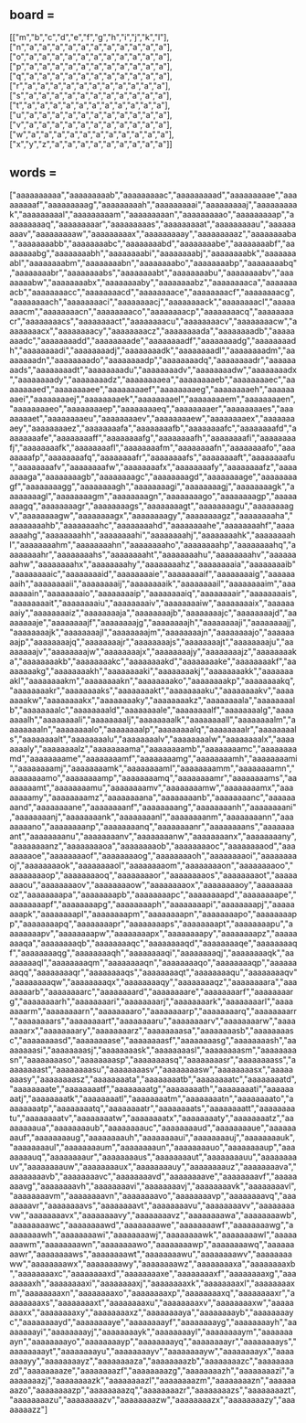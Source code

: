 ## board =
[["m","b","c","d","e","f","g","h","i","j","k","l"],["n","a","a","a","a","a","a","a","a","a","a","a"],["o","a","a","a","a","a","a","a","a","a","a","a"],["p","a","a","a","a","a","a","a","a","a","a","a"],["q","a","a","a","a","a","a","a","a","a","a","a"],["r","a","a","a","a","a","a","a","a","a","a","a"],["s","a","a","a","a","a","a","a","a","a","a","a"],["t","a","a","a","a","a","a","a","a","a","a","a"],["u","a","a","a","a","a","a","a","a","a","a","a"],["v","a","a","a","a","a","a","a","a","a","a","a"],["w","a","a","a","a","a","a","a","a","a","a","a"],["x","y","z","a","a","a","a","a","a","a","a","a"]]
## words =
["aaaaaaaaaa","aaaaaaaaab","aaaaaaaaac","aaaaaaaaad","aaaaaaaaae","aaaaaaaaaf","aaaaaaaaag","aaaaaaaaah","aaaaaaaaai","aaaaaaaaaj","aaaaaaaaak","aaaaaaaaal","aaaaaaaaam","aaaaaaaaan","aaaaaaaaao","aaaaaaaaap","aaaaaaaaaq","aaaaaaaaar","aaaaaaaaas","aaaaaaaaat","aaaaaaaaau","aaaaaaaaav","aaaaaaaaaw","aaaaaaaaax","aaaaaaaaay","aaaaaaaaaz","aaaaaaaaba","aaaaaaaabb","aaaaaaaabc","aaaaaaaabd","aaaaaaaabe","aaaaaaaabf","aaaaaaaabg","aaaaaaaabh","aaaaaaaabi","aaaaaaaabj","aaaaaaaabk","aaaaaaaabl","aaaaaaaabm","aaaaaaaabn","aaaaaaaabo","aaaaaaaabp","aaaaaaaabq","aaaaaaaabr","aaaaaaaabs","aaaaaaaabt","aaaaaaaabu","aaaaaaaabv","aaaaaaaabw","aaaaaaaabx","aaaaaaaaby","aaaaaaaabz","aaaaaaaaca","aaaaaaaacb","aaaaaaaacc","aaaaaaaacd","aaaaaaaace","aaaaaaaacf","aaaaaaaacg","aaaaaaaach","aaaaaaaaci","aaaaaaaacj","aaaaaaaack","aaaaaaaacl","aaaaaaaacm","aaaaaaaacn","aaaaaaaaco","aaaaaaaacp","aaaaaaaacq","aaaaaaaacr","aaaaaaaacs","aaaaaaaact","aaaaaaaacu","aaaaaaaacv","aaaaaaaacw","aaaaaaaacx","aaaaaaaacy","aaaaaaaacz","aaaaaaaada","aaaaaaaadb","aaaaaaaadc","aaaaaaaadd","aaaaaaaade","aaaaaaaadf","aaaaaaaadg","aaaaaaaadh","aaaaaaaadi","aaaaaaaadj","aaaaaaaadk","aaaaaaaadl","aaaaaaaadm","aaaaaaaadn","aaaaaaaado","aaaaaaaadp","aaaaaaaadq","aaaaaaaadr","aaaaaaaads","aaaaaaaadt","aaaaaaaadu","aaaaaaaadv","aaaaaaaadw","aaaaaaaadx","aaaaaaaady","aaaaaaaadz","aaaaaaaaea","aaaaaaaaeb","aaaaaaaaec","aaaaaaaaed","aaaaaaaaee","aaaaaaaaef","aaaaaaaaeg","aaaaaaaaeh","aaaaaaaaei","aaaaaaaaej","aaaaaaaaek","aaaaaaaael","aaaaaaaaem","aaaaaaaaen","aaaaaaaaeo","aaaaaaaaep","aaaaaaaaeq","aaaaaaaaer","aaaaaaaaes","aaaaaaaaet","aaaaaaaaeu","aaaaaaaaev","aaaaaaaaew","aaaaaaaaex","aaaaaaaaey","aaaaaaaaez","aaaaaaaafa","aaaaaaaafb","aaaaaaaafc","aaaaaaaafd","aaaaaaaafe","aaaaaaaaff","aaaaaaaafg","aaaaaaaafh","aaaaaaaafi","aaaaaaaafj","aaaaaaaafk","aaaaaaaafl","aaaaaaaafm","aaaaaaaafn","aaaaaaaafo","aaaaaaaafp","aaaaaaaafq","aaaaaaaafr","aaaaaaaafs","aaaaaaaaft","aaaaaaaafu","aaaaaaaafv","aaaaaaaafw","aaaaaaaafx","aaaaaaaafy","aaaaaaaafz","aaaaaaaaga","aaaaaaaagb","aaaaaaaagc","aaaaaaaagd","aaaaaaaage","aaaaaaaagf","aaaaaaaagg","aaaaaaaagh","aaaaaaaagi","aaaaaaaagj","aaaaaaaagk","aaaaaaaagl","aaaaaaaagm","aaaaaaaagn","aaaaaaaago","aaaaaaaagp","aaaaaaaagq","aaaaaaaagr","aaaaaaaags","aaaaaaaagt","aaaaaaaagu","aaaaaaaagv","aaaaaaaagw","aaaaaaaagx","aaaaaaaagy","aaaaaaaagz","aaaaaaaaha","aaaaaaaahb","aaaaaaaahc","aaaaaaaahd","aaaaaaaahe","aaaaaaaahf","aaaaaaaahg","aaaaaaaahh","aaaaaaaahi","aaaaaaaahj","aaaaaaaahk","aaaaaaaahl","aaaaaaaahm","aaaaaaaahn","aaaaaaaaho","aaaaaaaahp","aaaaaaaahq","aaaaaaaahr","aaaaaaaahs","aaaaaaaaht","aaaaaaaahu","aaaaaaaahv","aaaaaaaahw","aaaaaaaahx","aaaaaaaahy","aaaaaaaahz","aaaaaaaaia","aaaaaaaaib","aaaaaaaaic","aaaaaaaaid","aaaaaaaaie","aaaaaaaaif","aaaaaaaaig","aaaaaaaaih","aaaaaaaaii","aaaaaaaaij","aaaaaaaaik","aaaaaaaail","aaaaaaaaim","aaaaaaaain","aaaaaaaaio","aaaaaaaaip","aaaaaaaaiq","aaaaaaaair","aaaaaaaais","aaaaaaaait","aaaaaaaaiu","aaaaaaaaiv","aaaaaaaaiw","aaaaaaaaix","aaaaaaaaiy","aaaaaaaaiz","aaaaaaaaja","aaaaaaaajb","aaaaaaaajc","aaaaaaaajd","aaaaaaaaje","aaaaaaaajf","aaaaaaaajg","aaaaaaaajh","aaaaaaaaji","aaaaaaaajj","aaaaaaaajk","aaaaaaaajl","aaaaaaaajm","aaaaaaaajn","aaaaaaaajo","aaaaaaaajp","aaaaaaaajq","aaaaaaaajr","aaaaaaaajs","aaaaaaaajt","aaaaaaaaju","aaaaaaaajv","aaaaaaaajw","aaaaaaaajx","aaaaaaaajy","aaaaaaaajz","aaaaaaaaka","aaaaaaaakb","aaaaaaaakc","aaaaaaaakd","aaaaaaaake","aaaaaaaakf","aaaaaaaakg","aaaaaaaakh","aaaaaaaaki","aaaaaaaakj","aaaaaaaakk","aaaaaaaakl","aaaaaaaakm","aaaaaaaakn","aaaaaaaako","aaaaaaaakp","aaaaaaaakq","aaaaaaaakr","aaaaaaaaks","aaaaaaaakt","aaaaaaaaku","aaaaaaaakv","aaaaaaaakw","aaaaaaaakx","aaaaaaaaky","aaaaaaaakz","aaaaaaaala","aaaaaaaalb","aaaaaaaalc","aaaaaaaald","aaaaaaaale","aaaaaaaalf","aaaaaaaalg","aaaaaaaalh","aaaaaaaali","aaaaaaaalj","aaaaaaaalk","aaaaaaaall","aaaaaaaalm","aaaaaaaaln","aaaaaaaalo","aaaaaaaalp","aaaaaaaalq","aaaaaaaalr","aaaaaaaals","aaaaaaaalt","aaaaaaaalu","aaaaaaaalv","aaaaaaaalw","aaaaaaaalx","aaaaaaaaly","aaaaaaaalz","aaaaaaaama","aaaaaaaamb","aaaaaaaamc","aaaaaaaamd","aaaaaaaame","aaaaaaaamf","aaaaaaaamg","aaaaaaaamh","aaaaaaaami","aaaaaaaamj","aaaaaaaamk","aaaaaaaaml","aaaaaaaamm","aaaaaaaamn","aaaaaaaamo","aaaaaaaamp","aaaaaaaamq","aaaaaaaamr","aaaaaaaams","aaaaaaaamt","aaaaaaaamu","aaaaaaaamv","aaaaaaaamw","aaaaaaaamx","aaaaaaaamy","aaaaaaaamz","aaaaaaaana","aaaaaaaanb","aaaaaaaanc","aaaaaaaand","aaaaaaaane","aaaaaaaanf","aaaaaaaang","aaaaaaaanh","aaaaaaaani","aaaaaaaanj","aaaaaaaank","aaaaaaaanl","aaaaaaaanm","aaaaaaaann","aaaaaaaano","aaaaaaaanp","aaaaaaaanq","aaaaaaaanr","aaaaaaaans","aaaaaaaant","aaaaaaaanu","aaaaaaaanv","aaaaaaaanw","aaaaaaaanx","aaaaaaaany","aaaaaaaanz","aaaaaaaaoa","aaaaaaaaob","aaaaaaaaoc","aaaaaaaaod","aaaaaaaaoe","aaaaaaaaof","aaaaaaaaog","aaaaaaaaoh","aaaaaaaaoi","aaaaaaaaoj","aaaaaaaaok","aaaaaaaaol","aaaaaaaaom","aaaaaaaaon","aaaaaaaaoo","aaaaaaaaop","aaaaaaaaoq","aaaaaaaaor","aaaaaaaaos","aaaaaaaaot","aaaaaaaaou","aaaaaaaaov","aaaaaaaaow","aaaaaaaaox","aaaaaaaaoy","aaaaaaaaoz","aaaaaaaapa","aaaaaaaapb","aaaaaaaapc","aaaaaaaapd","aaaaaaaape","aaaaaaaapf","aaaaaaaapg","aaaaaaaaph","aaaaaaaapi","aaaaaaaapj","aaaaaaaapk","aaaaaaaapl","aaaaaaaapm","aaaaaaaapn","aaaaaaaapo","aaaaaaaapp","aaaaaaaapq","aaaaaaaapr","aaaaaaaaps","aaaaaaaapt","aaaaaaaapu","aaaaaaaapv","aaaaaaaapw","aaaaaaaapx","aaaaaaaapy","aaaaaaaapz","aaaaaaaaqa","aaaaaaaaqb","aaaaaaaaqc","aaaaaaaaqd","aaaaaaaaqe","aaaaaaaaqf","aaaaaaaaqg","aaaaaaaaqh","aaaaaaaaqi","aaaaaaaaqj","aaaaaaaaqk","aaaaaaaaql","aaaaaaaaqm","aaaaaaaaqn","aaaaaaaaqo","aaaaaaaaqp","aaaaaaaaqq","aaaaaaaaqr","aaaaaaaaqs","aaaaaaaaqt","aaaaaaaaqu","aaaaaaaaqv","aaaaaaaaqw","aaaaaaaaqx","aaaaaaaaqy","aaaaaaaaqz","aaaaaaaara","aaaaaaaarb","aaaaaaaarc","aaaaaaaard","aaaaaaaare","aaaaaaaarf","aaaaaaaarg","aaaaaaaarh","aaaaaaaari","aaaaaaaarj","aaaaaaaark","aaaaaaaarl","aaaaaaaarm","aaaaaaaarn","aaaaaaaaro","aaaaaaaarp","aaaaaaaarq","aaaaaaaarr","aaaaaaaars","aaaaaaaart","aaaaaaaaru","aaaaaaaarv","aaaaaaaarw","aaaaaaaarx","aaaaaaaary","aaaaaaaarz","aaaaaaaasa","aaaaaaaasb","aaaaaaaasc","aaaaaaaasd","aaaaaaaase","aaaaaaaasf","aaaaaaaasg","aaaaaaaash","aaaaaaaasi","aaaaaaaasj","aaaaaaaask","aaaaaaaasl","aaaaaaaasm","aaaaaaaasn","aaaaaaaaso","aaaaaaaasp","aaaaaaaasq","aaaaaaaasr","aaaaaaaass","aaaaaaaast","aaaaaaaasu","aaaaaaaasv","aaaaaaaasw","aaaaaaaasx","aaaaaaaasy","aaaaaaaasz","aaaaaaaata","aaaaaaaatb","aaaaaaaatc","aaaaaaaatd","aaaaaaaate","aaaaaaaatf","aaaaaaaatg","aaaaaaaath","aaaaaaaati","aaaaaaaatj","aaaaaaaatk","aaaaaaaatl","aaaaaaaatm","aaaaaaaatn","aaaaaaaato","aaaaaaaatp","aaaaaaaatq","aaaaaaaatr","aaaaaaaats","aaaaaaaatt","aaaaaaaatu","aaaaaaaatv","aaaaaaaatw","aaaaaaaatx","aaaaaaaaty","aaaaaaaatz","aaaaaaaaua","aaaaaaaaub","aaaaaaaauc","aaaaaaaaud","aaaaaaaaue","aaaaaaaauf","aaaaaaaaug","aaaaaaaauh","aaaaaaaaui","aaaaaaaauj","aaaaaaaauk","aaaaaaaaul","aaaaaaaaum","aaaaaaaaun","aaaaaaaauo","aaaaaaaaup","aaaaaaaauq","aaaaaaaaur","aaaaaaaaus","aaaaaaaaut","aaaaaaaauu","aaaaaaaauv","aaaaaaaauw","aaaaaaaaux","aaaaaaaauy","aaaaaaaauz","aaaaaaaava","aaaaaaaavb","aaaaaaaavc","aaaaaaaavd","aaaaaaaave","aaaaaaaavf","aaaaaaaavg","aaaaaaaavh","aaaaaaaavi","aaaaaaaavj","aaaaaaaavk","aaaaaaaavl","aaaaaaaavm","aaaaaaaavn","aaaaaaaavo","aaaaaaaavp","aaaaaaaavq","aaaaaaaavr","aaaaaaaavs","aaaaaaaavt","aaaaaaaavu","aaaaaaaavv","aaaaaaaavw","aaaaaaaavx","aaaaaaaavy","aaaaaaaavz","aaaaaaaawa","aaaaaaaawb","aaaaaaaawc","aaaaaaaawd","aaaaaaaawe","aaaaaaaawf","aaaaaaaawg","aaaaaaaawh","aaaaaaaawi","aaaaaaaawj","aaaaaaaawk","aaaaaaaawl","aaaaaaaawm","aaaaaaaawn","aaaaaaaawo","aaaaaaaawp","aaaaaaaawq","aaaaaaaawr","aaaaaaaaws","aaaaaaaawt","aaaaaaaawu","aaaaaaaawv","aaaaaaaaww","aaaaaaaawx","aaaaaaaawy","aaaaaaaawz","aaaaaaaaxa","aaaaaaaaxb","aaaaaaaaxc","aaaaaaaaxd","aaaaaaaaxe","aaaaaaaaxf","aaaaaaaaxg","aaaaaaaaxh","aaaaaaaaxi","aaaaaaaaxj","aaaaaaaaxk","aaaaaaaaxl","aaaaaaaaxm","aaaaaaaaxn","aaaaaaaaxo","aaaaaaaaxp","aaaaaaaaxq","aaaaaaaaxr","aaaaaaaaxs","aaaaaaaaxt","aaaaaaaaxu","aaaaaaaaxv","aaaaaaaaxw","aaaaaaaaxx","aaaaaaaaxy","aaaaaaaaxz","aaaaaaaaya","aaaaaaaayb","aaaaaaaayc","aaaaaaaayd","aaaaaaaaye","aaaaaaaayf","aaaaaaaayg","aaaaaaaayh","aaaaaaaayi","aaaaaaaayj","aaaaaaaayk","aaaaaaaayl","aaaaaaaaym","aaaaaaaayn","aaaaaaaayo","aaaaaaaayp","aaaaaaaayq","aaaaaaaayr","aaaaaaaays","aaaaaaaayt","aaaaaaaayu","aaaaaaaayv","aaaaaaaayw","aaaaaaaayx","aaaaaaaayy","aaaaaaaayz","aaaaaaaaza","aaaaaaaazb","aaaaaaaazc","aaaaaaaazd","aaaaaaaaze","aaaaaaaazf","aaaaaaaazg","aaaaaaaazh","aaaaaaaazi","aaaaaaaazj","aaaaaaaazk","aaaaaaaazl","aaaaaaaazm","aaaaaaaazn","aaaaaaaazo","aaaaaaaazp","aaaaaaaazq","aaaaaaaazr","aaaaaaaazs","aaaaaaaazt","aaaaaaaazu","aaaaaaaazv","aaaaaaaazw","aaaaaaaazx","aaaaaaaazy","aaaaaaaazz"]